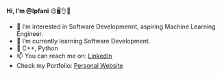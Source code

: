 **Hi, I’m @Ipfani** 😉🖥️👌👋 
- 👀 I’m interested in Software Developmennt, aspiring Machine Learning Engineer.
- 🌱 I’m currently learning Software Development.
- 💞️ C++, Python
- 📫 You can reach me on: [LinkedIn](https://www.linkedin.com/in/ipfani-mutavhatsindi)
- Check my Portfolio: [Personal Website](https://ipfani.github.io)

<!---
Ipfani/Ipfani is a ✨ special ✨ repository because its `README.md` (this file) appears on your GitHub profile.
You can click the Preview link to take a look at your changes.
--->

